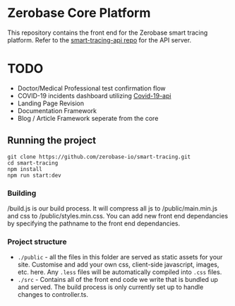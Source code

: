 Zerobase Core Platform
=============

This repository contains the front end for the Zerobase smart tracing platform. Refer to the [smart-tracing-api repo](https://github.com/zerobase-io/smart-tracing-api) for the API server.

# TODO

* Doctor/Medical Professional test confirmation flow
* COVID-19 incidents dashboard utilizing [Covid-19-api](https://github.com/mathdroid/covid-19-api)
* Landing Page Revision
* Documentation Framework
* Blog / Article Framework seperate from the core 

## Running the project
    
    git clone https://github.com/zerobase-io/smart-tracing.git
    cd smart-tracing
    npm install
    npm run start:dev

### Building

/build.js is our build process. It will compress all js to /public/main.min.js and css to /public/styles.min.css. You can add new front end dependancies by specifying the pathname to the front end dependancies. 

### Project structure

*   `./public` - all the files in this folder are served as static assets for your site. Customise and add your own css, client-side javascript, images, etc. here. Any `.less` files will be automatically compiled into `.css` files.
*   `./src` - Contains all of the front end code we write that is bundled up and served. The build process is only currently set up to handle changes to controller.ts.


